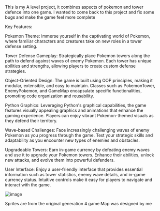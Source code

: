 This is my A level project, it combines aspects of pokemon and tower defence into one game. I wanted to come back to this project and fix some bugs and make the game feel more complete


Key Features:

Pokemon Theme: Immerse yourself in the captivating world of Pokemon, where familiar characters and creatures take on new roles in a tower defense setting.

Tower Defense Gameplay: Strategically place Pokemon towers along the path to defend against waves of enemy Pokemon. Each tower has unique abilities and strengths, allowing players to create custom defense strategies.

Object-Oriented Design: The game is built using OOP principles, making it modular, extensible, and easy to maintain. Classes such as PokemonTower, EnemyPokemon, and GameMap encapsulate specific functionalities, promoting code organization and reusability.

Python Graphics: Leveraging Python's graphical capabilities, the game features visually appealing graphics and animations that enhance the gaming experience. Players can enjoy vibrant Pokemon-themed visuals as they defend their territory.

Wave-based Challenges: Face increasingly challenging waves of enemy Pokemon as you progress through the game. Test your strategic skills and adaptability as you encounter new types of enemies and obstacles.

Upgradeable Towers: Earn in-game currency by defeating enemy waves and use it to upgrade your Pokemon towers. Enhance their abilities, unlock new attacks, and evolve them into powerful defenders.

User Interface: Enjoy a user-friendly interface that provides essential information such as tower statistics, enemy wave details, and in-game currency status. Intuitive controls make it easy for players to navigate and interact with the game.

![image](https://github.com/lzam0/Pokemon-TD-Game/assets/110193626/0cfc3f3b-87f1-4125-bf86-6bb155a293d4)

Sprites are from the original generation 4 game
Map was designed by me
